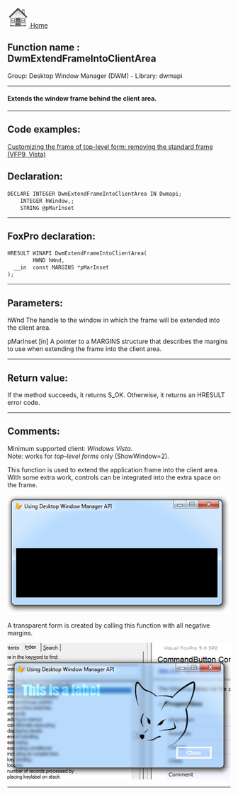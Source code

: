 [<img src="../../images/home.png"> Home ](https://github.com/VFPX/Win32API)  

## Function name : DwmExtendFrameIntoClientArea
Group: Desktop Window Manager (DWM) - Library: dwmapi    
***  


#### Extends the window frame behind the client area.
***  


## Code examples:
[Customizing the frame of top-level form: removing the standard frame (VFP9, Vista)](../../samples/sample_574.md)  

## Declaration:
```foxpro  
DECLARE INTEGER DwmExtendFrameIntoClientArea IN Dwmapi;
	INTEGER hWindow,;
	STRING @pMarInset  
```  
***  


## FoxPro declaration:
```foxpro  
HRESULT WINAPI DwmExtendFrameIntoClientArea(
        HWND hWnd,
  __in  const MARGINS *pMarInset
);  
```  
***  


## Parameters:
hWnd
The handle to the window in which the frame will be extended into the client area.

pMarInset [in]
A pointer to a MARGINS structure that describes the margins to use when extending the frame into the client area.  
***  


## Return value:
If the method succeeds, it returns S_OK. Otherwise, it returns an HRESULT error code.  
***  


## Comments:
Minimum supported client: <Em>Windows Vista</Em>.  
Note: works for <Em>top-level forms</Em> only (ShowWindow=2).  
  
This function is used to extend the application frame into the client area. With some extra work, controls can be integrated into the extra space on the frame.  
  
<img src="images/dwm_extendedframe.png">  
  
A transparent form is created by calling this function with all negative margins.  
  
<img src="images/dwm_extendedframe_01.png">  
  
***  

